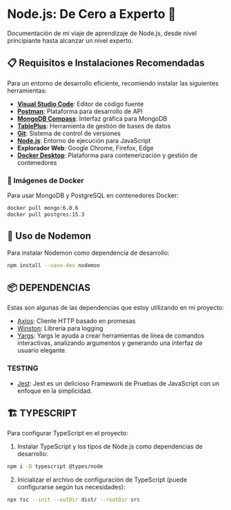 # Node.js: De Cero a Experto 🚀

Documentación de mi viaje de aprendizaje de Node.js, desde nivel principiante hasta alcanzar un nivel experto.

## 📋 Requisitos e Instalaciones Recomendadas

Para un entorno de desarrollo eficiente, recomiendo instalar las siguientes herramientas:

- **[Visual Studio Code](https://code.visualstudio.com/)**: Editor de código fuente
- **[Postman](https://www.postman.com/)**: Plataforma para desarrollo de API
- **[MongoDB Compass](https://www.mongodb.com/products/compass)**: Interfaz gráfica para MongoDB
- **[TablePlus](https://tableplus.com/)**: Herramienta de gestión de bases de datos
- **[Git](https://git-scm.com/)**: Sistema de control de versiones
- **[Node.js](https://nodejs.org/)**: Entorno de ejecución para JavaScript
- **Explorador Web**: Google Chrome, Firefox, Edge
- **[Docker Desktop](https://www.docker.com/products/docker-desktop)**: Plataforma para contenerización y gestión de contenedores

### 🐳 Imágenes de Docker

Para usar MongoDB y PostgreSQL en contenedores Docker:

```bash
docker pull mongo:6.0.6
docker pull postgres:15.3
```

## 🔄 Uso de Nodemon

Para instalar Nodemon como dependencia de desarrollo:

```bash
npm install --save-dev nodemon
```

## 📦 DEPENDENCIAS

Estas son algunas de las dependencias que estoy utilizando en mi proyecto:

- [Axios](https://github.com/axios/axios): Cliente HTTP basado en promesas
- [Winston](https://github.com/winstonjs/winston): Librería para logging
- [Yargs](https://www.npmjs.com/package/yargs): Yargs le ayuda a crear herramientas de línea de comandos interactivas, analizando argumentos y generando una interfaz de usuario elegante.

### TESTING

- [Jest](https://jestjs.io/es-ES/): Jest es un delicioso Framework de Pruebas de JavaScript con un enfoque en la simplicidad.

## 🏗️ TYPESCRIPT

Para configurar TypeScript en el proyecto:

1. Instalar TypeScript y los tipos de Node.js como dependencias de desarrollo:

```bash
npm i -D typescript @types/node
```

2. Inicializar el archivo de configuración de TypeScript (puede configurarse según tus necesidades):

```bash
npx tsc --init --outDir dist/ --rootDir src
```
